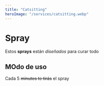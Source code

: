 ```yaml
---
title: "Catsitting"
heroImage: "/services/catsitting.webp"
---
```


# Spray

Estos **sprays** están *diseñados* para curar todo

## MOdo de uso

Cada 5 ~~minutos te tirás~~ el spray
